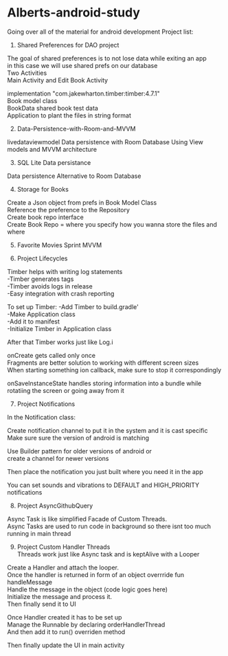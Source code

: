 # Alberts-android-study
Going over all of the material for android development
Project list:

1. Shared Preferences for DAO project

The goal of shared preferences is to not lose data while exiting an app  
in this case we will use shared prefs on our database   
Two Activities  
Main Activity and Edit Book Activity  

implementation "com.jakewharton.timber:timber:4.7.1"  
Book model class  
BookData shared book test data  
Application to plant the files in string format  

2. Data-Persistence-with-Room-and-MVVM

livedataviewmodel Data persistence with Room Database Using View models and MVVM architecture

3. SQL Lite Data persistance

Data persistence Alternative to Room Database

4. Storage for Books

Create a Json object from prefs in Book Model Class  
Reference the preference to the Repository  
Create book repo interface  
Create Book Repo = where you specify how you wanna store the files and where  

5. Favorite Movies Sprint MVVM

6. Project Lifecycles

Timber helps with writing log statements   
-Timber generates tags  
-Timber avoids logs in release  
-Easy integration with crash reporting  

To set up Timber:
-Add Timber to build.gradle'  
-Make Application class  
-Add it to manifest  
-Initialize Timber in Application class 

After that Timber works just like Log.i 

onCreate gets called only once  
Fragments are better solution to working with different screen sizes   
When starting something ion callback, make sure to stop it correspondingly  

onSaveInstanceState handles storing information into a bundle while rotatiing the screen or going away from it


7. Project Notifications 

In the Notification class:

Create notification channel to put it in the system and it is cast specific  
Make sure sure the version of android is matching

Use Builder pattern for older versions of android or  
create a channel for newer versions

Then place the notification you just built where you need it in the app 

You can set sounds and vibrations to DEFAULT and HIGH_PRIORITY notifications 

8. Project AsyncGithubQuery

Async Task is like simplified Facade of Custom Threads.   
Async Tasks are used to run code in background so there isnt too much running in main thread  

9. Project Custom Handler Threads  
Threads work just like Async task and is keptAlive with a Looper  

Create a Handler and attach the looper.  
Once the handler is returned in form of an object overrride fun handleMessage  
Handle the message in the object (code logic goes here)  
Initialize the message and process it.  
Then finally send it to UI  

Once Handler created it has to be set up  
Manage the Runnable by declaring orderHandlerThread  
And then add it to run() overriden method  

Then finally update the UI in main activity  

